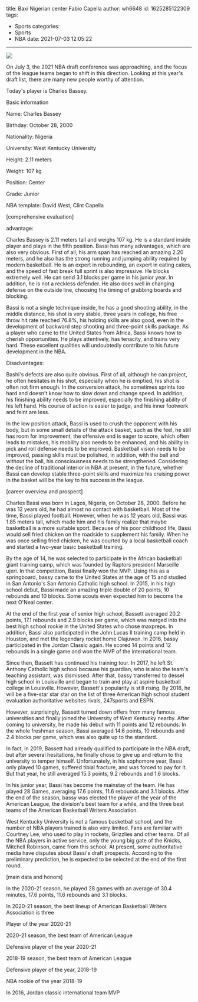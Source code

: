 title: Baxi  Nigerian center Fabio Capella
author: wh6648
id: 1625285122309
tags: 
- Sports
categories: 
- Sports
- NBA
date: 2021-07-03 12:05:22
---
![](https://p5.itc.cn/q_70/images01/20210703/66ef0705c26f44d8a6cccbcc636ed243.jpeg)


On July 3, the 2021 NBA draft conference was approaching, and the focus of the league teams began to shift in this direction. Looking at this year's draft list, there are many new people worthy of attention.

Today's player is Charles Bassey.

Basic information

Name: Charles Bassey

Birthday: October 28, 2000

Nationality: Nigeria

University: West Kentucky University

Height: 2.11 meters

Weight: 107 kg

Position: Center

Grade: Junior

NBA template: David West, Clint Capella

[comprehensive evaluation]

advantage:

Charles Bassey is 2.11 meters tall and weighs 107 kg. He is a standard inside player and plays in the fifth position. Bassi has many advantages, which are also very obvious. First of all, his arm span has reached an amazing 2.20 meters, and he also has the strong running and jumping ability required by modern basketball. He is an expert in rebounding, an expert in eating cakes, and the speed of fast break full sprint is also impressive. He blocks extremely well. He can send 3.1 blocks per game in his junior year. In addition, he is not a reckless defender. He also does well in changing defense on the outside line, choosing the timing of grabbing boards and blocking.

Bassi is not a single technique inside, he has a good shooting ability, in the middle distance, his shot is very stable, three years in college, his free throw hit rate reached 76.8%, his holding skills are also good, even in the development of backward step shooting and three-point skills package. As a player who came to the United States from Africa, Bassi knows how to cherish opportunities. He plays attentively, has tenacity, and trains very hard. These excellent qualities will undoubtedly contribute to his future development in the NBA.

Disadvantages:

Bashi's defects are also quite obvious. First of all, although he can project, he often hesitates in his shot, especially when he is emptied, his shot is often not firm enough. In the conversion attack, he sometimes sprints too hard and doesn't know how to slow down and change speed. In addition, his finishing ability needs to be improved, especially the finishing ability of his left hand. His course of action is easier to judge, and his inner footwork and feint are less.

In the low position attack, Bassi is used to crush the opponent with his body, but in some small details of the attack basket, such as the feel, he still has room for improvement, the offensive end is eager to score, which often leads to mistakes, his mobility also needs to be enhanced, and his ability in pick and roll defense needs to be improved. Basketball vision needs to be improved, passing skills must be polished, in addition, with the ball and without the ball, his consciousness needs to be strengthened. Considering the decline of traditional interior in NBA at present, in the future, whether Bassi can develop stable three-point skills and maximize his cruising power in the basket will be the key to his success in the league.

[career overview and prospect]

Charles Bassi was born in Lagos, Nigeria, on October 28, 2000. Before he was 12 years old, he had almost no contact with basketball. Most of the time, Bassi played football. However, when he was 12 years old, Bassi was 1.85 meters tall, which made him and his family realize that maybe basketball is a more suitable sport. Because of his poor childhood life, Bassi would sell fried chicken on the roadside to supplement his family. When he was once selling fried chicken, he was courted by a local basketball coach and started a two-year basic basketball training.

By the age of 14, he was selected to participate in the African basketball giant training camp, which was founded by Raptors president Marseille ujeri. In that competition, Bassi finally won the MVP. Using this as a springboard, bassy came to the United States at the age of 15 and studied in San Antonio's San Antonio Catholic high school. In 2015, in his high school debut, Bassi made an amazing triple double of 20 points, 10 rebounds and 10 blocks. Some scouts even expected him to become the next O'Neal center.

At the end of the first year of senior high school, Bassett averaged 20.2 points, 17.1 rebounds and 2.9 blocks per game, which was merged into the best high school rookie in the United States who chose maxpreps. In addition, Bassi also participated in the John Lucas II training camp held in Houston, and met the legendary rocket home Olajuwon. In 2016, bassy participated in the Jordan Classic again. He scored 14 points and 12 rebounds in a single game and won the MVP of the international team.

Since then, Bassett has continued his training tour. In 2017, he left St. Anthony Catholic high school because his guardian, who is also the team's teaching assistant, was dismissed. After that, bassy transferred to dessel high school in Louisville and began to train and play at aspire basketball college in Louisville. However, Bassett's popularity is still rising. By 2018, he will be a five-star star star on the list of three American high school student evaluation authoritative websites rivals, 247sports and ESPN.

However, surprisingly, Bassett turned down offers from many famous universities and finally joined the University of West Kentucky nearby. After coming to university, he made his debut with 11 points and 12 rebounds. In the whole freshman season, Bassi averaged 14.6 points, 10 rebounds and 2.4 blocks per game, which was also quite up to the standard.

In fact, in 2019, Bassett had already qualified to participate in the NBA draft, but after several hesitations, he finally chose to give up and return to the university to temper himself. Unfortunately, in his sophomore year, Bassi only played 10 games, suffered tibial fracture, and was forced to pay for it. But that year, he still averaged 15.3 points, 9.2 rebounds and 1.6 blocks.

In his junior year, Bassi has become the mainstay of the team. He has played 28 Games, averaging 17.6 points, 11.6 rebounds and 3.1 blocks. After the end of the season, bassy was elected the player of the year of the American League, the division's best team for a while, and the three best teams of the American Basketball Writers Association.

West Kentucky University is not a famous basketball school, and the number of NBA players trained is also very limited. Fans are familiar with Courtney Lee, who used to play in rockets, Grizzlies and other teams. Of all the NBA players in active service, only the young big gate of the Knicks, Mitchell Robinson, came from this school. At present, some authoritative media have disputes about Bassi's draft prospects. According to the preliminary prediction, he is expected to be selected at the end of the first round.

[main data and honors]

In the 2020-21 season, he played 28 games with an average of 30.4 minutes, 17.6 points, 11.6 rebounds and 3.1 blocks.

In 2020-21 season, the best lineup of American Basketball Writers Association is three

Player of the year 2020-21

2020-21 season, the best team of American League

Defensive player of the year 2020-21

2018-19 season, the best team of American League

Defensive player of the year, 2018-19

NBA rookie of the year 2018-19

In 2016, Jordan classic international team MVP

